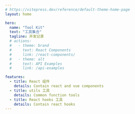 ```yaml
---
# https://vitepress.dev/reference/default-theme-home-page
layout: home

hero:
  name: "Tool Kit"
  text: "工具集合"
  tagline: 开发记录
  # actions:
  #   - theme: brand
  #     text: React Components
  #     link: /react-components/
  #   - theme: alt
  #     text: API Examples
  #     link: /api-examples

features:
  - title: React 组件
    details: Contain react and vue components
  - title: utils 工具
    details: Common function tools
  - title: React hooks 工具
    details: Contain react hooks
---
```


